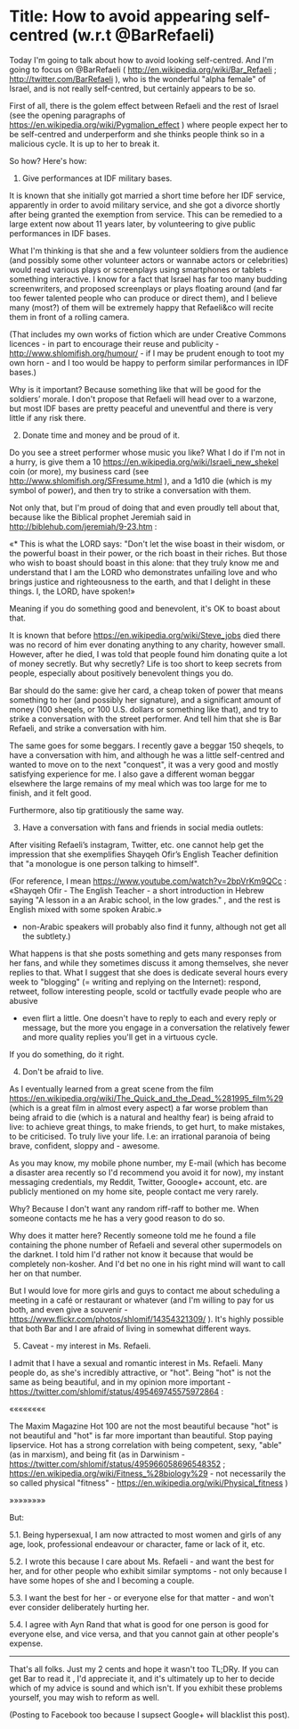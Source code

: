 Title: How to avoid appearing self-centred (w.r.t @BarRefaeli)
==============================================================

Today I'm going to talk about how to avoid looking self-centred. And I'm
going to focus on @BarRefaeli ( http://en.wikipedia.org/wiki/Bar_Refaeli ;
http://twitter.com/BarRefaeli ), who is the wonderful "alpha female"
of Israel, and is not really self-centred, but certainly appears to be so.

First of all, there is the golem effect between Refaeli and the rest of
Israel (see the opening paragraphs of https://en.wikipedia.org/wiki/Pygmalion_effect ) where people expect her
to be self-centred and underperform and she thinks people think so in
a malicious cycle. It is up to her to break it.

So how? Here's how:

1. Give performances at IDF military bases.

It is known that she initially got married a short time before her
IDF service, apparently in order to avoid military service, and she
got a divorce shortly after being granted the exemption from service.
This can be remedied to a large extent now about 11 years later,
by volunteering to give public performances in IDF bases.

What I'm thinking is that she and a few volunteer soldiers from the
audience (and possibly some other volunteer actors or wannabe actors
or celebrities) would read various
plays or screenplays using smartphones or tablets - something interactive.
I know for a fact that Israel has far too many budding screenwriters,
and proposed screenplays or plays floating around (and far too fewer talented
people who can produce or direct them), and I believe many (most?) of
them will be extremely happy that Refaeli&co will recite them in front of
a rolling camera.

(That includes my own works of fiction which are under Creative Commons
licences - in part to encourage their reuse and publicity -
http://www.shlomifish.org/humour/ - if I may be prudent enough to toot
my own horn - and I too would be happy to perform similar performances in
IDF bases.)

Why is it important? Because something like that will be good for the
soldiers’ morale. I don't propose that Refaeli will head over to a warzone,
but most IDF bases are pretty peaceful and uneventful and there is very
little if any risk there.

2. Donate time and money and be proud of it.

Do you see a street performer whose music you like? What I do if I'm not
in a hurry, is give them a 10 https://en.wikipedia.org/wiki/Israeli_new_shekel coin (or more), my
business card (see http://www.shlomifish.org/SFresume.html ), and a 1d10
die (which is my symbol of power), and then try to strike a conversation
with them.

Not only that, but I'm proud of doing that and even proudly tell about that, because
like the Biblical prophet Jeremiah said in http://biblehub.com/jeremiah/9-23.htm :

«* This is what the LORD says: "Don't let the wise boast in their wisdom, or the powerful boast in their power, or the rich boast in their riches. But those who wish to boast should boast in this alone: that they truly know me and understand that I am the LORD who demonstrates unfailing love and who brings justice and righteousness to the earth, and that I delight in these things. I, the LORD, have spoken!»

Meaning if you do something good and benevolent, it's OK to boast about that.

It is known that before https://en.wikipedia.org/wiki/Steve_jobs died there
was no record of him ever donating anything to any charity, however small.
However, after he died, I was told that people found him donating quite a
lot of money secretly. But why secretly? Life is too short to keep secrets
from people, especially about positively benevolent things you do.

Bar should do the same: give her card, a cheap token of power that means
something to her (and possibly her signature), and a significant amount of
money (100 sheqels, or 100 U.S. dollars or something like that), and try
to strike a conversation with the street performer. And tell him that she
is Bar Refaeli, and strike a conversation with him.

The same goes for some beggars. I recently gave a beggar 150 sheqels, to
have a conversation with him, and although he was a little self-centred and
wanted to move on to the next "conquest", it was a very good and mostly
satisfying experience for me. I also gave a different woman beggar elsewhere
the large remains of my meal which was too large for me to finish, and it
felt good.

Furthermore, also tip gratitiously the same way.

3. Have a conversation with fans and friends in social media outlets:

After visiting Refaeli’s instagram, Twitter, etc. one cannot help get
the impression that she exemplifies Shayqeh Ofir’s English Teacher definition
that "a monologue is one person talking to himself".

(For reference, I mean https://www.youtube.com/watch?v=2bpVrKm9QCc :
«Shayqeh Ofir - The English Teacher - a short introduction in Hebrew saying "A
lesson in a an Arabic school, in the low grades." , and the rest is English
mixed with some spoken Arabic.﻿»
- non-Arabic speakers will probably also find it funny, although not get
all the subtlety.)

What happens is that she posts something and gets many responses from her fans,
and while they sometimes discuss it among themselves, she never replies
to that. What I suggest that she does is dedicate several hours every week
to "blogging" (= writing and replying on the Internet): respond, retweet,
follow interesting people, scold or tactfully evade people who are abusive
- even flirt a little. One doesn't have to reply to each and every reply
or message, but the more you engage in a conversation the relatively
fewer and more quality replies you'll get in a virtuous cycle.

If you do something, do it right.

4. Don't be afraid to live.

As I eventually learned from a great scene from the film
https://en.wikipedia.org/wiki/The_Quick_and_the_Dead_%281995_film%29 (which
is a great film in almost every aspect) a
far worse problem than being afraid to die (which is a natural and healthy
fear) is being afraid to live: to achieve great things, to make friends, to get
hurt, to make mistakes, to be criticised. To truly live your life. I.e:
an irrational paranoia of being brave, confident, sloppy and - awesome.

As you may know, my mobile phone number, my E-mail (which has become a disaster
area recently so I'd recommend you avoid it for now), my instant messaging
credentials, my Reddit, Twitter, Gooogle+ account, etc. are publicly mentioned
on my home site, people contact me very rarely.

Why? Because I don't want any random riff-raff to bother me. When someone
contacts me he has a very good reason to do so.

Why does it matter here? Recently someone told me he found a file containing
the phone number of Refaeli and several other supermodels on the darknet. I
told him I'd rather not know it because that would be completely non-kosher.
And I'd bet no one in his right mind will want to call her on that number.

But I would love for more girls and guys to contact me about scheduling
a meeting in a café or restaurant or whatever (and I'm willing to pay
for us both, and even give a souvenir -
https://www.flickr.com/photos/shlomif/14354321309/ ). It's highly possible that
both Bar and I are afraid of living in somewhat different ways.

5. Caveat - my interest in Ms. Refaeli.

I admit that I have a sexual and romantic interest in Ms. Refaeli. Many
people do, as she's incredibly attractive, or "hot". Being "hot" is not
the same as being beautiful, and in my opinion more important -
https://twitter.com/shlomif/status/495469745575972864 :

««««««««

The Maxim Magazine
Hot 100 are not the most beautiful because "hot" is not beautiful
and "hot" is far more important than beautiful. Stop paying lipservice.
Hot has a strong correlation with being competent, sexy, "able" (as in
marxism), and being fit (as in Darwinism - https://twitter.com/shlomif/status/495966058696548352 ; https://en.wikipedia.org/wiki/Fitness_%28biology%29 - not necessarily the so called physical "fitness" - https://en.wikipedia.org/wiki/Physical_fitness )

»»»»»»»»

But:

5.1. Being hypersexual, I am now attracted to most women and girls of any
age, look, professional endeavour or character, fame or lack of it, etc.

5.2. I wrote this because I care about Ms. Refaeli - and want the best
for her, and for other people who exhibit similar symptoms - not only
because I have some hopes of she and I becoming a couple.

5.3. I want the best for her - or everyone else for that matter - and
won't ever consider deliberately hurting her.

5.4. I agree with Ayn Rand that what is good for one person is good for
everyone else, and vice versa, and that you cannot gain at other people's
expense.

-------------------------------

That's all folks. Just my 2 cents and hope it wasn't too TL;DRy. If you
can get Bar to read it , I'd appreciate it, and it's ultimately up to her to
decide which of my advice is sound and which isn't. If you exhibit these
problems yourself, you may wish to reform as well.

(Posting to Facebook too because I supsect Google+ will blacklist this post).
